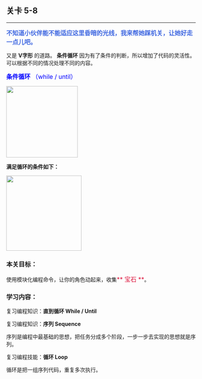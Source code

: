 ## 关卡 5-8

------
<font color=#4169E1 size=3>**不知道小伙伴能不能适应这里昏暗的光线，我来帮她踩机关，让她好走一点儿吧。**</font>

又是 **V字形** 的道路。 **条件循环** 因为有了条件的判断，所以增加了代码的灵活性。可以根据不同的情况处理不同的内容。

<font color=#0000FF size=3>**条件循环** （while / until）</font>

<img src="./scene/image/while_until_list.png" width = "190" alt="" align=center /> 

**满足循环的条件如下：**

<img src="./scene/image/while_until_condition_list.png" width = "200" alt="" align=center /> 
 
### 本关目标：
使用模块化编程命令，让你的角色动起来，收集<font color=#DC143C size=3>** 宝石 **</font>。

### 学习内容：
复习编程知识：**直到循环 While / Until**

复习编程知识：**序列 Sequence**

序列是编程中最基础的思想，把任务分成多个阶段，一步一步去实现的思想就是序列。

复习编程技能：**循环 Loop**

循环是把一组序列代码，重复多次执行。
